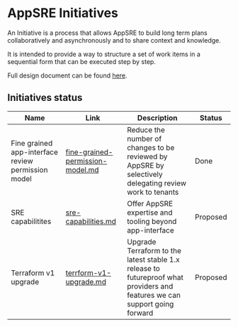# AppSRE Initiatives

An Initiative is a process that allows AppSRE to build long term plans collaboratively and asynchronously and to share context and knowledge.

It is intended to provide a way to structure a set of work items in a sequential form that can be executed step by step.

Full design document can be found [here](/docs/app-sre/design-docs/initiative-process.md).

## Initiatives status

| Name | Link | Description | Status |
|------|------|-------------|--------|
| Fine grained app-interface review permission model | [fine-grained-permission-model.md](fine-grained-permission-model.md) | Reduce the number of changes to be reviewed by AppSRE by selectively delegating review work to tenants | Done |
| SRE capabilitites | [sre-capabilities.md](sre-capabilities.md) | Offer AppSRE expertise and tooling beyond app-interface | Proposed |
| Terraform v1 upgrade | [terrform-v1-upgrade.md](terrform-v1-upgrade.md) | Upgrade Terraform to the latest stable 1.x release to futureproof what providers and features we can support going forward | Proposed |

